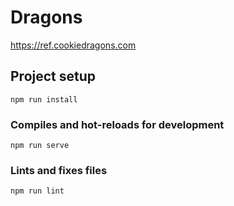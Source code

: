 # Dragons

https://ref.cookiedragons.com

## Project setup
```
npm run install
```

### Compiles and hot-reloads for development
```
npm run serve
```

### Lints and fixes files
```
npm run lint
```
